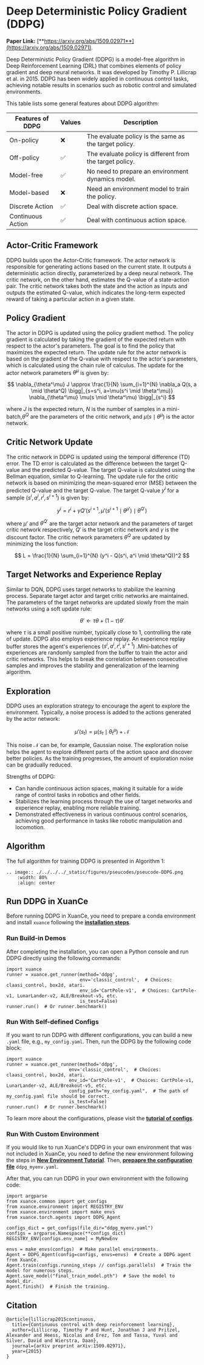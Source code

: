 # Deep Deterministic Policy Gradient (DDPG)

**Paper Link:** [**https://arxiv.org/abs/1509.02971**](https://arxiv.org/abs/1509.02971).

Deep Deterministic Policy Gradient (DDPG) is a model-free algorithm in Deep Reinforcement Learning (DRL) that combines elements of policy gradient and deep neural networks. It was developed by Timothy P. Lillicrap et al. in 2015. DDPG has been widely applied in continuous control tasks, achieving notable results in scenarios such as robotic control and simulated environments.

This table lists some general features about DDPG algorithm:

| Features of DDPG   | Values | Description                                              |
|-------------------|--------|----------------------------------------------------------|
| On-policy         | ❌      | The evaluate policy is the same as the target policy.    |
| Off-policy        | ✅      | The evaluate policy is different from the target policy. | 
| Model-free        | ✅      | No need to prepare an environment dynamics model.        | 
| Model-based       | ❌      | Need an environment model to train the policy.           | 
| Discrete Action   | ✅      | Deal with discrete action space.                         |   
| Continuous Action | ✅      | Deal with continuous action space.                       |    

## Actor-Critic Framework

DDPG builds upon the Actor-Critic framework. The actor network is responsible for generating actions based on the current state. It outputs a deterministic action directly, parameterized by a deep neural network. The critic network, on the other hand, estimates the Q-value of a state-action pair. The critic network takes both the state and the action as inputs and outputs the estimated Q-value, which indicates the long-term expected reward of taking a particular action in a given state.


## Policy Gradient

The actor in DDPG is updated using the policy gradient method. The policy gradient is calculated by taking the gradient of the expected return with respect to the actor's parameters. The goal is to find the policy that maximizes the expected return. The update rule for the actor network is based on the gradient of the Q-value with respect to the actor's parameters, which is calculated using the chain rule of calculus.
The update for the actor network parameters $\theta^\mu$ is given by:

$$
\nabla_{\theta^\mu} J \approx \frac{1}{N} \sum_{i=1}^{N} \nabla_a Q(s, a \mid \theta^Q) \bigg|_{s=s^i, a=\mu(s^i \mid \theta^\mu)} \nabla_{\theta^\mu} \mu(s \mid \theta^\mu) \bigg|_{s^i}
$$

where $J$ is the expected return, $N$ is the number of samples in a mini-batch,$\theta^Q$  are the parameters of the critic network, and $\mu(s \mid \theta^\mu)$  is the actor network.

## Critic Network Update
The critic network in DDPG is updated using the temporal difference (TD) error. The TD error is calculated as the difference between the target Q-value and the predicted Q-value. The target Q-value is calculated using the Bellman equation, similar to Q-learning. The update rule for the critic network is based on minimizing the mean-squared error (MSE) between the predicted Q-value and the target Q-value.
The target Q-value $y^i$ for a sample $(s^i, a^i, r^i, s^{i+1})$ is given by:

$$
y^i = r^i + \gamma Q'(s^{i+1}, \mu'(s^{i+1} \mid \theta^{\mu'}) \mid \theta^{Q'})
$$

where $\mu'$ and $\theta^{Q'}$ are the target actor network and the parameters of target critic network  respectively, $Q'$ is the target critic network and $\gamma$ is the discount factor.
The critic network parameters $\theta^Q$ are updated by minimizing the loss function:

$$
L = \frac{1}{N} \sum_{i=1}^{N} (y^i - Q(s^i, a^i \mid \theta^Q))^2
$$

## Target Networks and Experience Replay
Similar to DQN, DDPG uses target networks to stabilize the learning process. Separate target actor and target critic networks are maintained. The parameters of the target networks are updated slowly from the main networks using a soft update rule:

$$
\theta' \leftarrow \tau \theta + (1 - \tau) \theta'
$$

where $\tau$ is a small positive number, typically close to 1, controlling the rate of update.
DDPG also employs experience replay. An experience replay buffer stores the agent's experiences $(s^i, a^i, r^i, s^{i+1})$ .Mini-batches of experiences are randomly sampled from the buffer to train the actor and critic networks. This helps to break the correlation between consecutive samples and improves the stability and generalization of the learning algorithm.

## Exploration
DDPG uses an exploration strategy to encourage the agent to explore the environment. Typically, a noise process is added to the actions generated by the actor network:

$$
\mu'(s_t) = \mu(s_t \mid \theta^{\mu}_t) + \mathcal{N}
$$

This noise $\mathcal{N}$ can be, for example, Gaussian noise. The exploration noise helps the agent to explore different parts of the action space and discover better policies. As the training progresses, the amount of exploration noise can be gradually reduced.

Strengths of DDPG:
- Can handle continuous action spaces, making it suitable for a wide range of control tasks in robotics and other fields.
- Stabilizes the learning process through the use of target networks and experience replay, enabling more reliable training.
- Demonstrated effectiveness in various continuous control scenarios, achieving good performance in tasks like robotic manipulation and locomotion.

## Algorithm

The full algorithm for training DDPG is presented in Algorithm 1:

```{eval-rst}
.. image:: ./../../../_static/figures/pseucodes/pseucode-DDPG.png
    :width: 80%
    :align: center
```

## Run DDPG in XuanCe

Before running DDPG in XuanCe, you need to prepare a conda environment and install ``xuance`` following 
the [**installation steps**](./../../usage/installation.rst#install-xuance).

### Run Build-in Demos

After completing the installation, you can open a Python console and run DDPG directly using the following commands:

```python3
import xuance
runner = xuance.get_runner(method='ddpg',
                           env='classic_control',  # Choices: claasi_control, box2d, atari.
                           env_id='CartPole-v1',  # Choices: CartPole-v1, LunarLander-v2, ALE/Breakout-v5, etc.
                           is_test=False)
runner.run()  # Or runner.benchmark()
```

### Run With Self-defined Configs

If you want to run DDPG with different configurations, you can build a new ``.yaml`` file, e.g., ``my_config.yaml``.
Then, run the DDPG by the following code block:

```python3
import xuance
runner = xuance.get_runner(method='ddpg',
                       env='classic_control',  # Choices: claasi_control, box2d, atari.
                       env_id='CartPole-v1',  # Choices: CartPole-v1, LunarLander-v2, ALE/Breakout-v5, etc.
                       config_path="my_config.yaml",  # The path of my_config.yaml file should be correct.
                       is_test=False)
runner.run()  # Or runner.benchmark()
```

To learn more about the configurations, please visit the 
[**tutorial of configs**](./../../api/configs/configuration_examples.rst).

### Run With Custom Environment

If you would like to run XuanCe's DDPG in your own environment that was not included in XuanCe, 
you need to define the new environment following the steps in 
[**New Environment Tutorial**](./../../usage/custom_env/custom_drl_env.rst).
Then, [**prepapre the configuration file**](./../../usage/custom_env/custom_drl_env.rst#step-2-create-the-config-file-and-read-the-configurations) 
 ``ddpg_myenv.yaml``.

After that, you can run DDPG in your own environment with the following code:

```python3
import argparse
from xuance.common import get_configs
from xuance.environment import REGISTRY_ENV
from xuance.environment import make_envs
from xuance.torch.agents import DDPG_Agent

configs_dict = get_configs(file_dir="ddpg_myenv.yaml")
configs = argparse.Namespace(**configs_dict)
REGISTRY_ENV[configs.env_name] = MyNewEnv

envs = make_envs(configs)  # Make parallel environments.
Agent = DDPG_Agent(config=configs, envs=envs)  # Create a DDPG agent from XuanCe.
Agent.train(configs.running_steps // configs.parallels)  # Train the model for numerous steps.
Agent.save_model("final_train_model.pth")  # Save the model to model_dir.
Agent.finish()  # Finish the training.
```

## Citation

```{code-block} bash
@article{lillicrap2015continuous,
  title={Continuous control with deep reinforcement learning},
  author={Lillicrap, Timothy P and Hunt, Jonathan J and Pritzel, Alexander and Heess, Nicolas and Erez, Tom and Tassa, Yuval and Silver, David and Wierstra, Daan},
  journal={arXiv preprint arXiv:1509.02971},
  year={2015}
}
```
